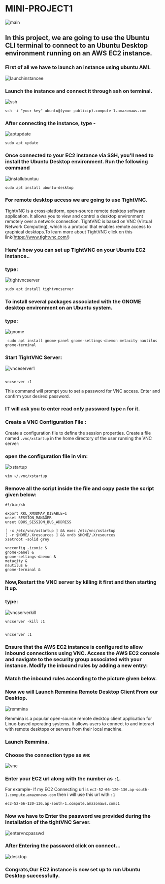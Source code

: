 # MINI-PROJECT1

![main](https://github.com/kitty6xt5/MINI-PROJECT1/assets/141032592/5d074550-800c-4528-b27c-614a57e185a9)

## In this project, we are going to use the Ubuntu CLI terminal to connect to an Ubuntu Desktop environment running on an AWS EC2 instance.

### First of all we have to launch an instance using ubuntu AMI.

![launchinstancee](https://github.com/kitty6xt5/MINI-PROJECT1/assets/141032592/953821e3-ab53-4abc-b60b-0fcb30f1a992)

### Launch the instance and connect it through ssh on terminal.

![ssh](https://github.com/kitty6xt5/MINI-PROJECT1/assets/141032592/5b976161-1bea-40d9-97da-b70145abfc20)

```
ssh -i "your key" ubuntu@(your publicip).compute-1.amazonaws.com
```

### After connecting the instance, type -

![aptupdate](https://github.com/kitty6xt5/MINI-PROJECT1/assets/141032592/14825858-65a2-4f4d-8b7b-b08ce5606ea4)

```
sudo apt update
```

### Once connected to your EC2 instance via SSH, you'll need to install the Ubuntu Desktop environment. Run the following command

![installubuntuu](https://github.com/kitty6xt5/MINI-PROJECT1/assets/141032592/5a612052-781c-4ec3-9996-323b82fc6652)

```
sudo apt install ubuntu-desktop

```
### For remote desktop access we are going to use TightVNC.

TightVNC is a cross-platform, open-source remote desktop software application. It allows you to view and control a desktop environment remotely over a network connection. TightVNC is based on VNC (Virtual Network Computing), which is a protocol that enables remote access to graphical desktops.To learn more about TightVNC click on this link(https://www.tightvnc.com/)

### Here's how you can set up TightVNC on your Ubuntu EC2 instance..
### type:

![tightvncserver](https://github.com/kitty6xt5/MINI-PROJECT1/assets/141032592/94f7501f-1a88-4619-907c-cc8648e1a13d)

```
sudo apt install tightvncserver

```
### To install several packages associated with the GNOME desktop environment on an Ubuntu system.
### type:

![gnome](https://github.com/kitty6xt5/MINI-PROJECT1/assets/141032592/123012ac-f669-498c-9448-ee3802efb2da)

```
 sudo apt install gnome-panel gnome-settings-daemon metacity nautilus gnome-terminal

```

### Start TightVNC Server:

![vnceserver1](https://github.com/kitty6xt5/MINI-PROJECT1/assets/141032592/ff668041-30a0-4d8a-9aab-d8e057a21af8)

```

vncserver :1

```
 This command will prompt you to set a password for VNC access. Enter and confirm your desired password.

### IT will ask you to enter read only password type ```n``` for it.

### Create a VNC Configuration File :

Create a configuration file to define the session properties. Create a file named ```.vnc/xstartup``` in the home directory of the user running the VNC server:

### open the configuration file in vim:

![xstartup](https://github.com/kitty6xt5/MINI-PROJECT1/assets/141032592/30147f2e-7e43-4c95-af2b-228522cd63c1)

```
vim ~/.vnc/xstartup

```
### Remove all the script inside the file and copy paste the script given below:

```
#!/bin/sh

export XKL_XMODMAP_DISABLE=1
unset SESSION_MANAGER
unset DBUS_SESSION_BUS_ADDRESS

[ -x /etc/vnc/xstartup ] && exec /etc/vnc/xstartup
[ -r $HOME/.Xresources ] && xrdb $HOME/.Xresources
xsetroot -solid grey

vncconfig -iconic &
gnome-panel &
gnome-settings-daemon &
metacity &
nautilus &
gnome-terminal &

```

### Now,Restart the VNC server by killing it first and then starting it up.
### type:

![vncserverkill](https://github.com/kitty6xt5/MINI-PROJECT1/assets/141032592/e188e75a-8fea-4b6e-8191-6abdfaf82736)

```
vncserver -kill :1

```

```

vncserver :1

```
### Ensure that the AWS EC2 instance is configured to allow inbound connections using VNC. Access the AWS EC2 console and navigate to the security group associated with your instance. Modify the inbound rules by adding a new entry:
### Match the inbound rules according to the picture given below.

### Now we will Launch Remmina Remote Desktop Client From our Desktop.

![remmina](https://github.com/kitty6xt5/MINI-PROJECT1/assets/141032592/5ac5456d-1162-43a5-912b-933c0bdba888)

Remmina is a popular open-source remote desktop client application for Linux-based operating systems. It allows users to connect to and interact with remote desktops or servers from their local machine.
### Launch Remmina.
### Choose the connection type as ```VNC```

![vnc](https://github.com/kitty6xt5/MINI-PROJECT1/assets/141032592/aea15ee9-9e7e-41d6-ac4b-cd3adbfc2105)


### Enter your EC2 url along with the number as ```:1```.

For example- If my EC2 Connecting url is ```ec2-52-66-120-136.ap-south-1.compute.amazonaws.com``` then i will use this url with ```:1```

```
ec2-52-66-120-136.ap-south-1.compute.amazonaws.com:1

```

### Now we  have to Enter the password we provided during the installation of the tightVNC Server.

![entervncpasswd](https://github.com/kitty6xt5/MINI-PROJECT1/assets/141032592/3c2959f0-b0e6-4b28-b30b-a1b2959a7c8a)

### After Entering the password click on connect...

![desktop](https://github.com/kitty6xt5/MINI-PROJECT1/assets/141032592/369aeab4-ab61-4527-8afb-b2e85f7a9fce)

### Congrats,Our EC2 instance is now set up to run Ubuntu Desktop successfully.
